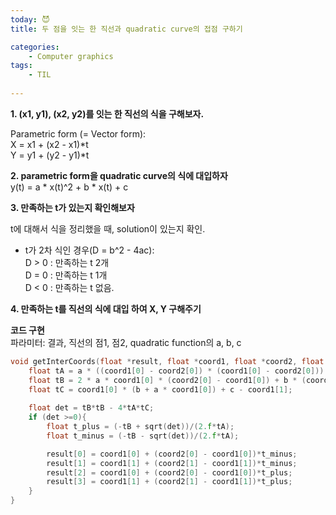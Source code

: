 ```yaml
---
today: 😈 
title: 두 점을 잇는 한 직선과 quadratic curve의 접점 구하기

categories:
    - Computer graphics
tags:
    - TIL
    
---
```



__1. (x1, y1), (x2, y2)를 잇는 한 직선의 식을 구해보자.__ 

Parametric form (= Vector form):   
X = x1 + (x2 - x1)*t  
Y = y1 + (y2 - y1)*t
<!-- 
implicit form :  
(X - x1) / (x2 - x1) = (Y - y1) / (y2 - y1)  
=> (x2 - x1)*Y - (y2 - y1)*X + x1*y2 - x2*y1 = 0 -->

__2. parametric form을 quadratic curve의 식에 대입하자__  
y(t) = a * x(t)^2 + b * x(t) + c


__3. 만족하는 t가 있는지 확인해보자__  

t에 대해서 식을 정리했을 때, solution이 있는지 확인.

- t가 2차 식인 경우(D = b^2 - 4ac):  
    D > 0 : 만족하는 t 2개  
    D = 0 : 만족하는 t 1개  
    D < 0 : 만족하는 t 없음.  

__4. 만족하는 t를 직선의 식에 대입 하여 X, Y 구해주기__


__코드 구현__  
파라미터: 결과, 직선의 점1, 점2, quadratic function의 a, b, c
```c++
void getInterCoords(float *result, float *coord1, float *coord2, float a, float b, float c){
    float tA = a * ((coord1[0] - coord2[0]) * (coord1[0] - coord2[0])) + FLT_EPSILON;
    float tB = 2 * a * coord1[0] * (coord2[0] - coord1[0]) + b * (coord2[0] - coord1[0]) + coord1[1] - coord2[1];
    float tC = coord1[0] * (b + a * coord1[0]) + c - coord1[1];
    
    float det = tB*tB - 4*tA*tC;
    if (det >=0){
        float t_plus = (-tB + sqrt(det))/(2.f*tA);
        float t_minus = (-tB - sqrt(det))/(2.f*tA);

        result[0] = coord1[0] + (coord2[0] - coord1[0])*t_minus;
        result[1] = coord1[1] + (coord2[1] - coord1[1])*t_minus;
        result[2] = coord1[0] + (coord2[0] - coord1[0])*t_plus;
        result[3] = coord1[1] + (coord2[1] - coord1[1])*t_plus;
    }
}
```